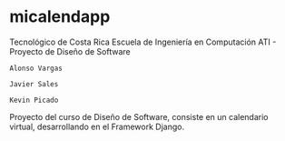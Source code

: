 micalendapp
===========
Tecnológico de Costa Rica
Escuela de Ingeniería en Computación
ATI - Proyecto de Diseño de Software 
   
    Alonso Vargas
   
    Javier Sales
   
    Kevin Picado
    
Proyecto del curso de Diseño de Software, consiste en un calendario virtual, desarrollando en el Framework Django.
